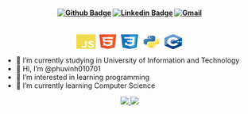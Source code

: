 <h4 align="center">

[![Github Badge](https://img.shields.io/badge/-Facebook-blue?style=for-the-badge&logo=Facebook&logoColor=white&link=https://github.com/phuvinh010701)](https://www.facebook.com/phuvinh0107/)
[![Linkedin Badge](https://img.shields.io/badge/-Linkedin-blue?style=for-the-badge&logo=Linkedin&logoColor=white&link=https://github.com/phuvinh010701)](https://www.linkedin.com/in/vinhnguyenphu0107/)
[![Gmail](https://img.shields.io/badge/-Gmail-%23333?style=for-the-badge&logo=gmail&logoColor=white)](mailto:contatorafaballerini@gmail.com)

</h4>

<div align="center" style="display: inline_block"><br>
  <img align="center" alt="Rafa-Js" height="30" width="40" src="https://raw.githubusercontent.com/devicons/devicon/master/icons/javascript/javascript-plain.svg">
  <img align="center" alt="Rafa-HTML" height="30" width="40" src="https://raw.githubusercontent.com/devicons/devicon/master/icons/html5/html5-original.svg">
  <img align="center" alt="Rafa-CSS" height="30" width="40" src="https://raw.githubusercontent.com/devicons/devicon/master/icons/css3/css3-original.svg">
  <img align="center" alt="Rafa-Python" height="30" width="40" src="https://raw.githubusercontent.com/devicons/devicon/master/icons/python/python-original.svg">
  <img align="center" alt="Rafa-Python" height="30" width="40" src="https://raw.githubusercontent.com/devicons/devicon/master/icons/cplusplus/cplusplus-original.svg">
</div>
  


- 🔭 I’m currently studying in University of Information and Technology
- 👋 Hi, I’m @phuvinh010701
- 👀 I’m interested in learning programming
- 🌱 I’m currently learning Computer Science

<div align="center">
  <a href="https://github.com/phuvinh010701">
  <img height="180em" src="https://github-readme-stats.vercel.app/api?username=phuvinh010701&show_icons=true&theme=dracula&include_all_commits=true&count_private=true"/>
  <img height="180em" src="https://github-readme-stats.vercel.app/api/top-langs/?username=phuvinh010701&layout=compact&langs_count=7&theme=tokyonight"/>
</div>

<!-- 
![Vinh's GitHub stats](https://github-readme-stats.vercel.app/api?username=phuvinh010701&show_icons=true&theme=tokyonight)
[![phuvinh010701](https://github-readme-stats.vercel.app/api/top-langs/?username=phuvinh010701&hide=html&layout=compact=true&theme=tokyonight)](https://github.com/phuvinh010701/) -->
<!---
phuvinh010701/phuvinh010701 is a ✨ special ✨ repository because its `README.md` (this file) appears on your GitHub profile.
You can click the Preview link to take a look at your changes.
--->

